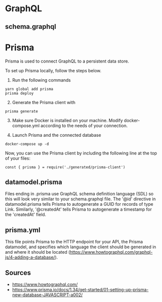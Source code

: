 # GraphQL

## schema.graphql


# Prisma
Prisma is used to connect GraphQL to a persistent data store.

To set up Prisma locally, follow the steps below.

1. Run the following commands
```
yarn global add prisma
prisma deploy
```

2. Generate the Prisma client with 
```
prisma generate
``` 

3. Make sure Docker is installed on your machine. Modify docker-compose.yml according to the needs of your connection.

4. Launch Prisma and the connected database
```
docker-compose up -d
```

Now, you can use the Prisma client by including the following line at the top of your files:
```
const { prisma } = require('./generated/prisma-client')
```

## datamodel.prisma
Files ending in .prisma use GraphQL schema definition language (SDL) so this will look very similar to your schema.graphql file. The '@id' directive in datamodel.prisma tells Prisma to autogenerate a GUID for records of type Link. Similarly, '@createdAt' tells Prisma to autogenerate a timestamp for the 'createdAt' field.

## prisma.yml
This file points Prisma to the HTTP endpoint for your API, the Prisma datamodel, and specifies which language the client should be generated in and where it should be located (https://www.howtographql.com/graphql-js/4-adding-a-database/).




## Sources
* https://www.howtographql.com/
* https://www.prisma.io/docs/1.34/get-started/01-setting-up-prisma-new-database-JAVASCRIPT-a002/